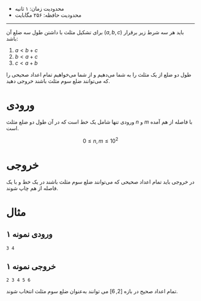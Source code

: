 [_metadata_:id]:- "triangle"
[_metadata_:title]:- "مثلث"
[_metadata_:level]:- "easy"
[_metadata_:author]:- "کیانا کرمانشاهیان"
[_metadata_:series]:- "more-flow-of-control"

+ محدودیت زمان: ۱ ثانیه
+ محدودیت حافظه: ۲۵۶ مگابایت

----------

برای تشکیل مثلث با داشتن طول سه ضلع آن ($a, b, c$) باید هر سه شرط زیر برقرار باشد:

1. $a < b + c$
2. $b < a + c$
3. $c < a + b$

طول دو ضلع از یک مثلث را به شما می‌دهیم و از شما می‌خواهیم تمام اعداد صحیحی را که می‌توانند ضلع سوم مثلث باشند خروجی دهید.

# ورودی

ورودی تنها شامل یک خط است که در آن طول دو ضلع مثلث $n$ و $m$ با فاصله از هم آمده است.

$$0 \le n, m \le 10^2 $$
# خروجی

در خروجی باید تمام اعداد صحیحی که می‌توانند ضلع سوم مثلث باشند در یک خط و با یک فاصله از هم چاپ شوند.

# مثال

## ورودی نمونه ۱
```
3 4
```


## خروجی نمونه ۱
```
2 3 4 5 6
```

تمام اعداد صحیح در بازه $[2, 6]$ می توانند به‌عنوان ضلع سوم مثلث انتخاب شوند.
